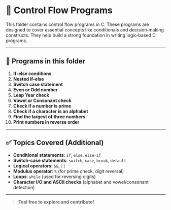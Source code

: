 # 📁 Control Flow Programs

This folder contains control flow programs in C. These programs are designed to cover essential concepts like conditionals and decision‑making constructs. They help build a strong foundation in writing logic‑based C programs.

---

## 📝 Programs in this folder

1. **If‑else conditions**  
2. **Nested if‑else**  
3. **Switch case statement**  
4. **Even or Odd number**  
5. **Leap Year check**  
6. **Vowel or Consonant check**  
7. **Check if a number is prime**  
8. **Check if a character is an alphabet**  
9. **Find the largest of three numbers**  
10. **Print numbers in reverse order**  

---

## ✅ Topics Covered (Additional)

- **Conditional statements**: `if`, `else`, `else‑if`  
- **Switch‑case statements**: `switch`, `case`, `break`, `default`  
- **Logical operators**: `&&`, `||`  
- **Modulus operator**: `%` (for prime check, digit reversal)  
- **Loops**: `while` (used for reversing digits)  
- **Character I/O and ASCII checks** (alphabet and vowel/consonant detection)  

---

> **Feel free to explore and contribute!**

